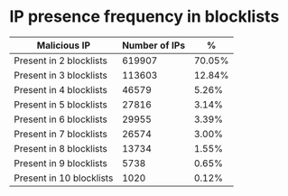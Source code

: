 # IP presence frequency in blocklists
| Malicious IP | Number of IPs | % |
|----|----|----|
| Present in 2 blocklists | 619907 | 70.05% |
| Present in 3 blocklists | 113603 | 12.84% |
| Present in 4 blocklists | 46579 | 5.26% |
| Present in 5 blocklists | 27816 | 3.14% |
| Present in 6 blocklists | 29955 | 3.39% |
| Present in 7 blocklists | 26574 | 3.00% |
| Present in 8 blocklists | 13734 | 1.55% |
| Present in 9 blocklists | 5738 | 0.65% |
| Present in 10 blocklists | 1020 | 0.12% |
